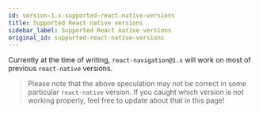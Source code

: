 ```yaml
---
id: version-1.x-supported-react-native-versions
title: Supported React native versions
sidebar_label: Supported React native versions
original_id: supported-react-native-versions
---
```


Currently at the time of writing, `react-navigation@1.x` will work on most of previous `react-native` versions.

> Please note that the above speculation may not be correct in some particular `react-native` version. If you caught which version is not working properly, feel free to update about that in this page!

